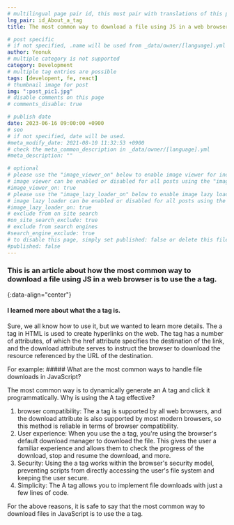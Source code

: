 ```yaml
---
# multilingual page pair id, this must pair with translations of this page. (This name must be unique)
lng_pair: id_About_a_tag
title: The most common way to download a file using JS in a web browser using the a tag.

# post specific
# if not specified, .name will be used from _data/owner/[language].yml
author: Yeonuk
# multiple category is not supported
category: Development
# multiple tag entries are possible
tags: [developent, fe, react]
# thumbnail image for post
img: ":post_pic1.jpg"
# disable comments on this page
# comments_disable: true

# publish date
date: 2023-06-16 09:00:00 +0900
# seo
# if not specified, date will be used.
#meta_modify_date: 2021-08-10 11:32:53 +0900
# check the meta_common_description in _data/owner/[language].yml
#meta_description: ""

# optional
# please use the "image_viewer_on" below to enable image viewer for individual pages or posts (_posts/ or [language]/_posts folders).
# image viewer can be enabled or disabled for all posts using the "image_viewer_posts: true" setting in _data/conf/main.yml.
#image_viewer_on: true
# please use the "image_lazy_loader_on" below to enable image lazy loader for individual pages or posts (_posts/ or [language]/_posts folders).
# image lazy loader can be enabled or disabled for all posts using the "image_lazy_loader_posts: true" setting in _data/conf/main.yml.
#image_lazy_loader_on: true
# exclude from on site search
#on_site_search_exclude: true
# exclude from search engines
#search_engine_exclude: true
# to disable this page, simply set published: false or delete this file
#published: false
---
```


<!-- outline-start -->

### This is an article about how the most common way to download a file using JS in a web browser is to use the a tag.

{:data-align="center"}

<!-- outline-end -->

#### I learned more about what the a tag is.

Sure, we all know how to use it, but we wanted to learn more details.
The a tag in HTML is used to create hyperlinks on the web. The tag has a number of attributes, of which the href attribute specifies the destination of the link, and the download attribute serves to instruct the browser to download the resource referenced by the URL of the destination.

For example: ##### What are the most common ways to handle file downloads in JavaScript?

The most common way is to dynamically generate an A tag and click it programmatically.
Why is using the A tag effective?

1. browser compatibility: The a tag is supported by all web browsers, and the download attribute is also supported by most modern browsers, so this method is reliable in terms of browser compatibility.
2. User experience: When you use the a tag, you're using the browser's default download manager to download the file. This gives the user a familiar experience and allows them to check the progress of the download, stop and resume the download, and more.
3. Security: Using the a tag works within the browser's security model, preventing scripts from directly accessing the user's file system and keeping the user secure.
4. Simplicity: The A tag allows you to implement file downloads with just a few lines of code.

For the above reasons, it is safe to say that the most common way to download files in JavaScript is to use the a tag.
